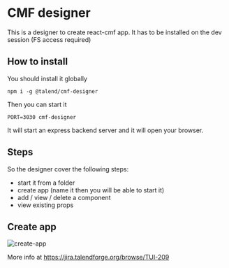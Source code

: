 # CMF designer

This is a designer to create react-cmf app.
It has to be installed on the dev session (FS access required)

## How to install

You should install it globally

```
npm i -g @talend/cmf-designer
```

Then you can start it

```
PORT=3030 cmf-designer
```

It will start an express backend server and it will open your browser.

## Steps

So the designer cover the following steps:

* start it from a folder
* create app (name it then you will be able to start it)
* add / view / delete a component
* view existing props

## Create app

![create-app](http://www.plantuml.com/plantuml/svg/RP0x3y8m38Jt_8hRcAhk6QeYgav834mTGs8W8e-gSVlxINW8K5bzvy_dQnEhYMVlH4SBgWOT9Ni9D4aSHWgehz5JRMYfMJaAHhnrL0_p8h6tYQ6SWnh7jCRidDKtRBR65CC6fvavXZ-SFavU8YXFQyZPPdwHe891ca_UyXUYmH0bdWdbH4fpfVrP3B58_L52vo5JmL0I_V6vyT8_Ltx_MtMHuyEyHgBDvbpR7G00 "create-app")

More info at https://jira.talendforge.org/browse/TUI-209
